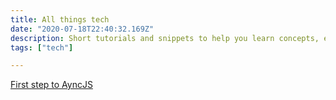 ```yaml
---
title: All things tech
date: "2020-07-18T22:40:32.169Z"
description: Short tutorials and snippets to help you learn concepts, easy and remember-ably
tags: ["tech"]

---
```


[First step to AyncJS](./asyncjs-1)
